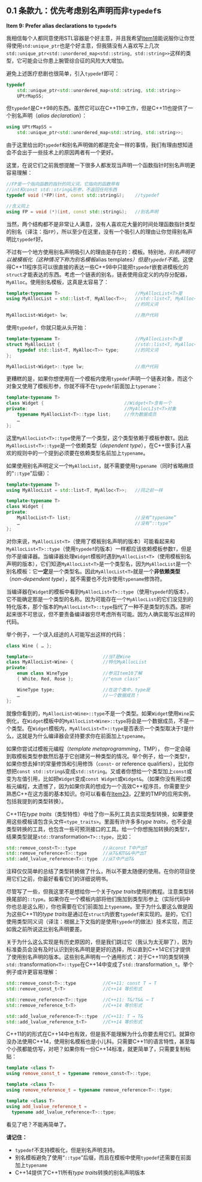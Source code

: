 ## 0.1 条款九：优先考虑别名声明而非`typedef`s

**Item 9: Prefer alias declarations to `typedef`s**

我相信每个人都同意使用STL容器是个好主意，并且我希望[Item18](item18.md)能说服你让你觉得使用`std:unique_ptr`也是个好主意，但我猜没有人喜欢写上几次 `std::unique_ptr<std::unordered_map<std::string, std::string>>`这样的类型，它可能会让你患上腕管综合征的风险大大增加。

避免上述医疗悲剧也很简单，引入`typedef`即可：
````cpp
typedef
    std::unique_ptr<std::unordered_map<std::string, std::string>>
    UPtrMapSS; 
````
但`typedef`是C++98的东西。虽然它可以在C++11中工作，但是C++11也提供了一个别名声明（*alias declaration*）：
````cpp
using UPtrMapSS =
    std::unique_ptr<std::unordered_map<std::string, std::string>>;
````
由于这里给出的`typedef`和别名声明做的都是完全一样的事情，我们有理由想知道会不会出于一些技术上的原因两者有一个更好。

这里，在说它们之前我想提醒一下很多人都发现当声明一个函数指针时别名声明更容易理解：
````cpp
//FP是一个指向函数的指针的同义词，它指向的函数带有
//int和const std::string&形参，不返回任何东西
typedef void (*FP)(int, const std::string&);    //typedef

//含义同上
using FP = void (*)(int, const std::string&);   //别名声明
````

当然，两个结构都不是非常让人满意，没有人喜欢花大量的时间处理函数指针类型的别名（译注：指`FP`），所以至少在这里，没有一个吸引人的理由让你觉得别名声明比`typedef`好。

不过有一个地方使用别名声明吸引人的理由是存在的：模板。特别地，*别名声明可以被模板化（这种情况下称为别名模板*alias template*s）但是`typedef`不能*。这使得C++11程序员可以很直接的表达一些C++98中只能把`typedef`嵌套进模板化的`struct`才能表达的东西。考虑一个链表的别名，链表使用自定义的内存分配器，`MyAlloc`。使用别名模板，这真是太容易了：

````cpp
template<typename T>                            //MyAllocList<T>是
using MyAllocList = std::list<T, MyAlloc<T>>;   //std::list<T, MyAlloc<T>>
                                                //的同义词

MyAllocList<Widget> lw;                         //用户代码
````
使用`typedef`，你就只能从头开始：
````cpp
template<typename T>                            //MyAllocList<T>是
struct MyAllocList {                            //std::list<T, MyAlloc<T>>
    typedef std::list<T, MyAlloc<T>> type;      //的同义词  
};

MyAllocList<Widget>::type lw;                   //用户代码
````
更糟糕的是，如果你想使用在一个模板内使用`typedef`声明一个链表对象，而这个对象又使用了模板形参，你就不得不在`typedef`前面加上`typename`：
````cpp
template<typename T>
class Widget {                              //Widget<T>含有一个
private:                                    //MyAllocLIst<T>对象
    typename MyAllocList<T>::type list;     //作为数据成员
    …
}; 
````
这里`MyAllocList<T>::type`使用了一个类型，这个类型依赖于模板参数`T`。因此`MyAllocList<T>::type`是一个依赖类型（*dependent type*），在C++很多讨人喜欢的规则中的一个提到必须要在依赖类型名前加上`typename`。

如果使用别名声明定义一个`MyAllocList`，就不需要使用`typename`（同时省略麻烦的“`::type`”后缀）：

````cpp
template<typename T> 
using MyAllocList = std::list<T, MyAlloc<T>>;   //同之前一样

template<typename T> 
class Widget {
private:
    MyAllocList<T> list;                        //没有“typename”
    …                                           //没有“::type”
};
````
对你来说，`MyAllocList<T>`（使用了模板别名声明的版本）可能看起来和`MyAllocList<T>::type`（使用`typedef`的版本）一样都应该依赖模板参数`T`，但是你不是编译器。当编译器处理`Widget`模板时遇到`MyAllocList<T>`（使用模板别名声明的版本），它们知道`MyAllocList<T>`是一个类型名，因为`MyAllocList`是一个别名模板：它**一定**是一个类型名。因此`MyAllocList<T>`就是一个**非依赖类型**（*non-dependent type*），就不需要也不允许使用`typename`修饰符。

当编译器在`Widget`的模板中看到`MyAllocList<T>::type`（使用`typedef`的版本），它不能确定那是一个类型的名称。因为可能存在一个`MyAllocList`的它们没见到的特化版本，那个版本的`MyAllocList<T>::type`指代了一种不是类型的东西。那听起来很不可思议，但不要责备编译器穷尽考虑所有可能。因为人确实能写出这样的代码。

举个例子，一个误入歧途的人可能写出这样的代码：

````cpp
class Wine { … };

template<>                          //当T是Wine
class MyAllocList<Wine> {           //特化MyAllocList
private:  
    enum class WineType             //参见Item10了解  
    { White, Red, Rose };           //"enum class"

    WineType type;                  //在这个类中，type是
    …                               //一个数据成员！
};
````
就像你看到的，`MyAllocList<Wine>::type`不是一个类型。如果`Widget`使用`Wine`实例化，在`Widget`模板中的`MyAllocList<Wine>::type`将会是一个数据成员，不是一个类型。在`Widget`模板内，`MyAllocList<T>::type`是否表示一个类型取决于`T`是什么，这就是为什么编译器会坚持要求你在前面加上`typename`。

如果你尝试过模板元编程（*template metaprogramming*，TMP）， 你一定会碰到取模板类型参数然后基于它创建另一种类型的情况。举个例子，给一个类型`T`，如果你想去掉`T`的常量修饰和引用修饰（`const`- or reference qualifiers），比如你想把`const std::string&`变成`std::string`。又或者你想给一个类型加上`const`或变为左值引用，比如把`Widget`变成`const Widget`或`Widget&`。（如果你没有用过模板元编程，太遗憾了，因为如果你真的想成为一个高效C++程序员，你需要至少熟悉C++在这方面的基本知识。你可以看看在[Item23](item23.md)，[27](item27.md)里的TMP的应用实例，包括我提到的类型转换）。

C++11在*type traits*（类型特性）中给了你一系列工具去实现类型转换，如果要使用这些模板请包含头文件`<type_traits>`。里面有许许多多*type traits*，也不全是类型转换的工具，也包含一些可预测接口的工具。给一个你想施加转换的类型`T`，结果类型就是`std::`transformation`<T>::type`，比如：

````cpp
std::remove_const<T>::type          //从const T中产出T
std::remove_reference<T>::type      //从T&和T&&中产出T
std::add_lvalue_reference<T>::type  //从T中产出T&
````
注释仅仅简单的总结了类型转换做了什么，所以不要太随便的使用。在你的项目使用它们之前，你最好看看它们的详细说明书。

尽管写了一些，但我这里不是想给你一个关于*type traits*使用的教程。注意类型转换尾部的`::type`。如果你在一个模板内部将他们施加到类型形参上（实际代码中你也总是这么用），你也需要在它们前面加上`typename`。至于为什么要这么做是因为这些C++11的*type traits*是通过在`struct`内嵌套`typedef`来实现的。是的，它们使用类型同义词（译注：根据上下文指的是使用`typedef`的做法）技术实现，而正如我之前所说这比别名声明要差。

关于为什么这么实现是有历史原因的，但是我们跳过它（我认为太无聊了），因为标准委员会没有及时认识到别名声明是更好的选择，所以直到C++14它们才提供了使用别名声明的版本。这些别名声明有一个通用形式：对于C++11的类型转换`std::`transformation`<T>::type`在C++14中变成了`std::`transformation`_t`。举个例子或许更容易理解：

````cpp
std::remove_const<T>::type          //C++11: const T → T 
std::remove_const_t<T>              //C++14 等价形式

std::remove_reference<T>::type      //C++11: T&/T&& → T 
std::remove_reference_t<T>          //C++14 等价形式

std::add_lvalue_reference<T>::type  //C++11: T → T& 
std::add_lvalue_reference_t<T>      //C++14 等价形式
````
C++11的的形式在C++14中也有效，但是我不能理解为什么你要去用它们。就算你没办法使用C++14，使用别名模板也是小儿科。只需要C++11的语言特性，甚至每个小孩都能仿写，对吧？如果你有一份C++14标准，就更简单了，只需要复制粘贴：
````cpp
template <class T> 
using remove_const_t = typename remove_const<T>::type;

template <class T> 
using remove_reference_t = typename remove_reference<T>::type;

template <class T> 
using add_lvalue_reference_t =
  typename add_lvalue_reference<T>::type; 
````
看见了吧？不能再简单了。

**请记住：**

+ `typedef`不支持模板化，但是别名声明支持。
+ 别名模板避免了使用“`::type`”后缀，而且在模板中使用`typedef`还需要在前面加上`typename`
+ C++14提供了C++11所有*type traits*转换的别名声明版本

